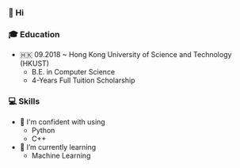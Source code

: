 ### 👋 Hi

### 🎓 Education
  - 🇭🇰 09.2018 ~ Hong Kong University of Science and Technology (HKUST)
    - B.E. in Computer Science
    - 4-Years Full Tuition Scholarship

### 💻 Skills
  - 💪 I'm confident with using
    - Python
    - C++
  - 🌱 I’m currently learning
    - Machine Learning

<!---
donburi82/donburi82 is a ✨ special ✨ repository because its `README.md` (this file) appears on your GitHub profile.
You can click the Preview link to take a look at your changes.

- 👋 Hi, I’m @donburi82
- 👀 I’m interested in ...
- 🌱 I’m currently learning ...
- 💞️ I’m looking to collaborate on ...
- 📫 How to reach me ...
--->
